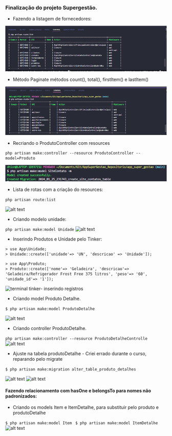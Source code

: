 ### Finalização do projeto Supergestão.
*  Fazendo a listagem de fornecedores:

![Listagem](image.png)

* Método Paginate métodos count(), total(), firstItem() e lastItem()

![Paginate Metodos](image-1.png)

* Recriando o ProdutoController com resources

```
php artisan make:controller --resource ProdutoController --model=Produto
```
![Criando Controller com resource](image-2.png)

* Lista de rotas com a criação do resources:

```php artisan route:list ```

![alt text](image-3.png)

* Criando modelo unidade:

``` php artisan make:model Unidade ``` 
![alt text](image-4.png)

* Inserindo Produtos e Unidade pelo Tinker:
```
> use App\Unidade;
> Unidade::create(['unidade'=> 'UN', 'descricao' => 'Unidade']);
```
```
> use App\Produto;
> Produto::create(['nome'=> 'Geladeira', 'descricao'=> 'Geladeira/Refrigerador Frost Free 375 litros', 'peso'=> '60', 'unidade_id'=> '1']);
```
![terminal tinker- inserindo registros](image-5.png)

* Criando model Produto Detalhe.

```$ php artisan make:model ProdutoDetalhe```

![alt text](image-6.png)

* Criando controller ProdutoDetalhe.

```php artisan make:controller --resource ProdutoDetalheControlle```
![alt text](image-7.png)

* Ajuste na tabela produtoDetalhe - Criei errado durante o curso, reparando pelo migrate

```$ php artisan make:migration alter_table_produto_detalhes```

![alt text](image-8.png)
![alt text](image-9.png)

#### Fazendo relacionamento com hasOne e belongsTo para nomes não padronizados:

* Criando os models Item e ItemDetalhe, para substituir pelo produto e produtoDetalhe

```$ php artisan make:model Item ```
```$ php artisan make:model ItemDetalhe ```
![alt text](image-10.png)

